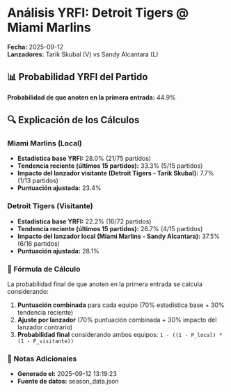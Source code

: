 # Análisis YRFI: Detroit Tigers @ Miami Marlins

**Fecha:** 2025-09-12  
**Lanzadores:** Tarik Skubal (V) vs Sandy Alcantara (L)

## 📊 Probabilidad YRFI del Partido

**Probabilidad de que anoten en la primera entrada:** 44.9%

## 🔍 Explicación de los Cálculos

### Miami Marlins (Local)
- **Estadística base YRFI:** 28.0% (21/75 partidos)
- **Tendencia reciente (últimos 15 partidos):** 33.3% (5/15 partidos)
- **Impacto del lanzador visitante (Detroit Tigers - Tarik Skubal):** 7.7% (1/13 partidos)
- **Puntuación ajustada:** 23.4%

### Detroit Tigers (Visitante)
- **Estadística base YRFI:** 22.2% (16/72 partidos)
- **Tendencia reciente (últimos 15 partidos):** 26.7% (4/15 partidos)
- **Impacto del lanzador local (Miami Marlins - Sandy Alcantara):** 37.5% (6/16 partidos)
- **Puntuación ajustada:** 28.1%

### 📝 Fórmula de Cálculo

La probabilidad final de que anoten en la primera entrada se calcula considerando:
1. **Puntuación combinada** para cada equipo (70% estadística base + 30% tendencia reciente)
2. **Ajuste por lanzador** (70% puntuación combinada + 30% impacto del lanzador contrario)
3. **Probabilidad final** considerando ambos equipos: `1 - ((1 - P_local) * (1 - P_visitante))`

### 📌 Notas Adicionales

- **Generado el:** 2025-09-12 13:19:23
- **Fuente de datos:** season_data.json
